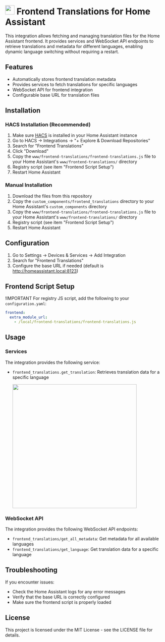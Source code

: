 # <img width="30px" src="https://github.com/alaltitov/homeassistant-frontend-translations/blob/72cf0c1c4d892287300a24374774d8cb5c238c14/docs/icons/icon%402x.png"> Frontend Translations for Home Assistant

This integration allows fetching and managing translation files for the Home Assistant frontend. It provides services and WebSocket API endpoints to retrieve translations and metadata for different languages, enabling dynamic language switching without requiring a restart.

## Features

- Automatically stores frontend translation metadata
- Provides services to fetch translations for specific languages
- WebSocket API for frontend integration
- Configurable base URL for translation files

## Installation

### HACS Installation (Recommended)

1. Make sure [HACS](https://hacs.xyz) is installed in your Home Assistant instance
2. Go to HACS → Integrations → "+ Explore & Download Repositories"
3. Search for "Frontend Translations"
4. Click "Download"
5. Copy the `www/frontend-translations/frontend-translations.js` file to your Home Assistant's `www/frontend-translations/` directory
6. Registry script (see item "Frontend Script Setup")
7. Restart Home Assistant

### Manual Installation

1. Download the files from this repository
2. Copy the `custom_components/frontend_translations` directory to your Home Assistant's `custom_components` directory
3. Copy the `www/frontend-translations/frontend-translations.js` file to your Home Assistant's `www/frontend-translations/` directory
4. Registry script (see item "Frontend Script Setup")
5. Restart Home Assistant

## Configuration

1. Go to Settings → Devices & Services → Add Integration
2. Search for "Frontend Translations"
3. Configure the base URL if needed (default is http://homeassistant.local:8123)

## Frontend Script Setup

!IMPORTANT For registry JS script, add the following to your `configuration.yaml`:

```yaml
frontend:
  extra_module_url:
    - /local/frontend-translations/frontend-translations.js
```

## Usage

### Services

The integration provides the following service:

- `frontend_translations.get_translation`: Retrieves translation data for a specific language
  
  <img width="400px" src="https://github.com/alaltitov/homeassistant-frontend-translations/blob/72cf0c1c4d892287300a24374774d8cb5c238c14/docs/images/example.png">

### WebSocket API

The integration provides the following WebSocket API endpoints:

- `frontend_translations/get_all_metadata`: Get metadata for all available languages
- `frontend_translations/get_language`: Get translation data for a specific language

## Troubleshooting

If you encounter issues:

- Check the Home Assistant logs for any error messages
- Verify that the base URL is correctly configured
- Make sure the frontend script is properly loaded

## License

This project is licensed under the MIT License - see the LICENSE file for details.
